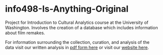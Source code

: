 # info498-Is-Anything-Original
Project for Introduction to Cultural Analytics course at the University of Washington. Involves the creation of a database which includes information about film remakes.

For information surrounding the collection, curation, and analysis of the data visit our written analysis in [ pdf form here](written_analysis/written_analysis.pdf) or visit our [website here](https://cavazd.github.io/info498-Is-Anything-Original/).
